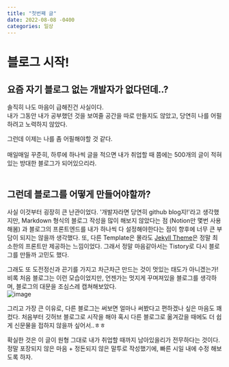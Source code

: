 ```yaml
---
title: "첫번째 글"
date: 2022-08-08 -0400
categories: 일상
---
```


# 블로그 시작!

## 요즘 자기 블로그 없는 개발자가 없다던데..?

솔직히 나도 마음이 급해진건 사실이다.<br/>
내가 그동안 내가 공부했던 것을 보여줄 공간을 따로 만들지도 않았고, 당연히 나를 어필하려고 노력하지 않았다.<br/>

그런데 이제는 나를 좀 어필해야할 것 같다.<br/><br/>
매일매일 꾸준히, 하루에 하나씩 글을 적으면 내가 취업할 때 쯤에는 500개의 글이 적혀있는 방대한 블로그가 되어있으리라.<br/><br/>

## 그런데 블로그를 어떻게 만들어야할까?

사실 이것부터 굉장히 큰 난관이었다. '개발자라면 당연히 github blog지!'라고 생각했지만, Markdown 형식의 블로그 작성을 많이 해보지 않았다는 점 (Notion만 몇번 사용해봄) 과 블로그의 프론트엔드를 내가 하나씩 다 설정해야한다는 점이 향후에 너무 큰 부담이 되지는 않을까 생각했다. 또, 다른 Template은 몰라도 [Jekyll Theme][jekyll-gh]은 정말 최소한의 프론트만 제공하는 느낌이었다. 그래서 정말 마음같아서는 Tistory로 다시 블로그를 만들까 고민도 했다.<br/>

그래도 또 도전정신과 끈기를 가지고 차근차근 만드는 것이 멋있는 태도가 아니겠는가! 비록 처음 블로그는 이런 모습이었지만, 언젠가는 멋지게 꾸며져있을 블로그를 생각하며, 블로그의 대문을 조심스레 캡쳐해보았다.<br/>
![image](firstblog.png)
<br/>

그리고 가장 큰 이유로, 다른 블로그는 써보면 얼마나 써봤다고 편하겠나 싶은 마음도 꽤 컸다. 처음부터 깃허브 블로그로 시작을 해야 혹시 다른 블로그로 옮겨갔을 때에도 더 쉽게 신문물을 접하지 않을까 싶어서..ㅎㅎ
<br/>

확실한 것은 이 글이 원형 그대로 내가 취업할 때까지 남아있을리가 전무하다는 것이다. 정말 포장되지 않은 마음 + 정돈되지 않은 말투로 작성했기에, 빠른 시일 내에 수정 해보도록 하자.


[jekyll-gh]:   https://github.com/jekyll/jekyll